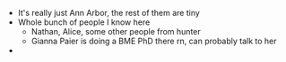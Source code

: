 - It's really just Ann Arbor, the rest of them are tiny
- Whole bunch of people I know here
	- Nathan, Alice, some other people from hunter
	- Gianna Paier is doing a  BME PhD there rn, can probably talk to her
-